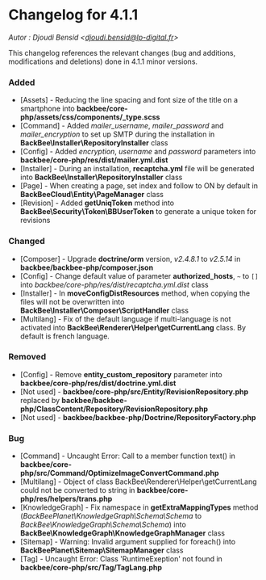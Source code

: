# Changelog for 4.1.1

*Autor : Djoudi Bensid <<djoudi.bensid@lp-digital.fr>>*

This changelog references the relevant changes (bug and additions, modifications and deletions) done in 4.1.1 minor versions.

### Added
- [Assets] - Reducing the line spacing and font size of the title on a smartphone into **backbee/core-php/assets/css/components/_type.scss**
- [Command] - Added *mailer_username*, *mailer_password* and *mailer_encryption* to set up SMTP during the installation in **BackBee\Installer\RepositoryInstaller** class
- [Config] - Added *encryption*, *username* and *password* parameters into **backbee/core-php/res/dist/mailer.yml.dist**
- [Installer] - During an installation, **recaptcha.yml** file will be generated into **BackBee\Installer\RepositoryInstaller** class
- [Page] - When creating a page, set index and follow to ON by default in **BackBeeCloud\Entity\PageManager** class
- [Revision] - Added **getUniqToken** method into **BackBee\Security\Token\BBUserToken** to generate a unique token for revisions

### Changed
- [Composer] - Upgrade **doctrine/orm** version, *v2.4.8.1* to *v2.5.14* in **backbee/backbee-php/composer.json**
- [Config] - Change default value of parameter **authorized_hosts**, `~` to `[]` into *backbee/core-php/res/dist/recaptcha.yml.dist* class
- [Installer] - In **moveConfigDistResources** method, when copying the files will not be overwritten into **BackBee\Installer\Composer\ScriptHandler**  class
- [Multilang] - Fix of the default language if multi-language is not activated into **BackBee\Renderer\Helper\getCurrentLang** class. By default is french language.

### Removed
- [Config] - Remove **entity_custom_repository** parameter into **backbee/core-php/res/dist/doctrine.yml.dist**
- [Not used] - **backbee/core-php/src/Entity/RevisionRepository.php** replaced by **backbee/backbee-php/ClassContent/Repository/RevisionRepository.php**
- [Not used] - **backbee/backbee-php/Doctrine/RepositoryFactory.php**

### Bug
- [Command] - Uncaught Error: Call to a member function text() in **backbee/core-php/src/Command/OptimizeImageConvertCommand.php**
- [Multilang] - Object of class BackBee\Renderer\Helper\getCurrentLang could not be converted to string in **backbee/core-php/res/helpers/trans.php**
- [KnowledgeGraph] - Fix namespace in **getExtraMappingTypes** method (*BackBeePlanet\KnowledgeGraph\Schema\Schema* to *BackBee\KnowledgeGraph\Schema\Schema*) into **BackBee\KnowledgeGraph\KnowledgeGraphManager** class
- [Sitemap] - Warning: Invalid argument supplied for foreach() into **BackBeePlanet\Sitemap\SitemapManager** class
- [Tag] - Uncaught Error: Class 'RuntimeExeption' not found in **backbee/core-php/src/Tag/TagLang.php**